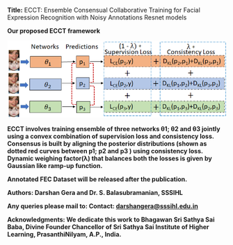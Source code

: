 <strong>Title:</strong> ECCT: Ensemble Consensual Collaborative Training for Facial Expression Recognition with Noisy Annotations Resnet models  

<strong> Our proposed ECCT framework<strong>
  
![Proposed framework](images/ECCT_framework.png)

 ECCT involves training ensemble of three networks θ1; θ2 and θ3 jointly using a convex combination of supervision loss and consistency loss. Consensus is built by
aligning the posterior distributions (shown as dotted red curves between p1; p2 and p3 ) using consistency loss. Dynamic weighing factor(λ) that balances both the losses is given by Gaussian like ramp-up function.


Annotated FEC Dataset will be released after the publication.

Authors: Darshan Gera and Dr. S. Balasubramanian, SSSIHL

Any queries please mail to:
Contact: darshangera@sssihl.edu.in

Acknowledgments: We dedicate this work to Bhagawan Sri Sathya Sai Baba, Divine Founder Chancellor of Sri Sathya Sai Institute of Higher Learning, PrasanthiNilyam, A.P., India.

